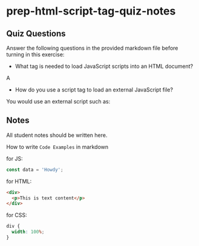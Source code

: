 # prep-html-script-tag-quiz-notes

## Quiz Questions

Answer the following questions in the provided markdown file before turning in this exercise:

- What tag is needed to load JavaScript scripts into an HTML document?

A <script> tag

- How do you use a script tag to write JavaScript directly in the HTML document?

You use an internal script such as:

<script>
  console.log('test');
</script>

- How do you use a script tag to load an external JavaScript file?

You would use an external script such as:

<script src="main.js"></script>

## Notes

All student notes should be written here.

How to write `Code Examples` in markdown

for JS:

```javascript
const data = 'Howdy';
```

for HTML:

```html
<div>
  <p>This is text content</p>
</div>
```

for CSS:

```css
div {
  width: 100%;
}
```
